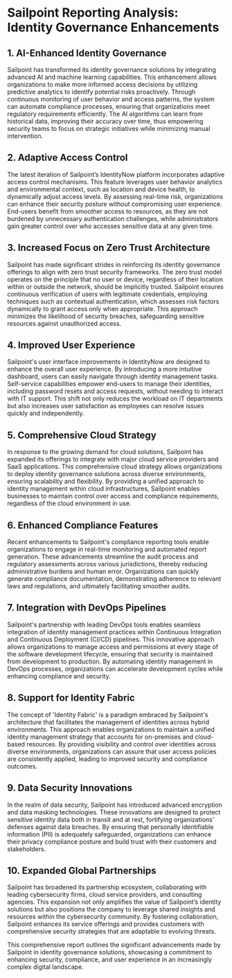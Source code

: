 # Sailpoint Reporting Analysis: Identity Governance Enhancements

## 1. AI-Enhanced Identity Governance
Sailpoint has transformed its identity governance solutions by integrating advanced AI and machine learning capabilities. This enhancement allows organizations to make more informed access decisions by utilizing predictive analytics to identify potential risks proactively. Through continuous monitoring of user behavior and access patterns, the system can automate compliance processes, ensuring that organizations meet regulatory requirements efficiently. The AI algorithms can learn from historical data, improving their accuracy over time, thus empowering security teams to focus on strategic initiatives while minimizing manual intervention.

## 2. Adaptive Access Control
The latest iteration of Sailpoint’s IdentityNow platform incorporates adaptive access control mechanisms. This feature leverages user behavior analytics and environmental context, such as location and device health, to dynamically adjust access levels. By assessing real-time risk, organizations can enhance their security posture without compromising user experience. End-users benefit from smoother access to resources, as they are not burdened by unnecessary authentication challenges, while administrators gain greater control over who accesses sensitive data at any given time.

## 3. Increased Focus on Zero Trust Architecture
Sailpoint has made significant strides in reinforcing its identity governance offerings to align with zero trust security frameworks. The zero trust model operates on the principle that no user or device, regardless of their location within or outside the network, should be implicitly trusted. Sailpoint ensures continuous verification of users with legitimate credentials, employing techniques such as contextual authentication, which assesses risk factors dynamically to grant access only when appropriate. This approach minimizes the likelihood of security breaches, safeguarding sensitive resources against unauthorized access.

## 4. Improved User Experience
Sailpoint's user interface improvements in IdentityNow are designed to enhance the overall user experience. By introducing a more intuitive dashboard, users can easily navigate through identity management tasks. Self-service capabilities empower end-users to manage their identities, including password resets and access requests, without needing to interact with IT support. This shift not only reduces the workload on IT departments but also increases user satisfaction as employees can resolve issues quickly and independently.

## 5. Comprehensive Cloud Strategy
In response to the growing demand for cloud solutions, Sailpoint has expanded its offerings to integrate with major cloud service providers and SaaS applications. This comprehensive cloud strategy allows organizations to deploy identity governance solutions across diverse environments, ensuring scalability and flexibility. By providing a unified approach to identity management within cloud infrastructures, Sailpoint enables businesses to maintain control over access and compliance requirements, regardless of the cloud environment in use.

## 6. Enhanced Compliance Features
Recent enhancements to Sailpoint's compliance reporting tools enable organizations to engage in real-time monitoring and automated report generation. These advancements streamline the audit process and regulatory assessments across various jurisdictions, thereby reducing administrative burdens and human error. Organizations can quickly generate compliance documentation, demonstrating adherence to relevant laws and regulations, and ultimately facilitating smoother audits.

## 7. Integration with DevOps Pipelines
Sailpoint's partnership with leading DevOps tools enables seamless integration of identity management practices within Continuous Integration and Continuous Deployment (CI/CD) pipelines. This innovative approach allows organizations to manage access and permissions at every stage of the software development lifecycle, ensuring that security is maintained from development to production. By automating identity management in DevOps processes, organizations can accelerate development cycles while enhancing compliance and security.

## 8. Support for Identity Fabric
The concept of 'Identity Fabric' is a paradigm embraced by Sailpoint's architecture that facilitates the management of identities across hybrid environments. This approach enables organizations to maintain a unified identity management strategy that accounts for on-premises and cloud-based resources. By providing visibility and control over identities across diverse environments, organizations can assure that user access policies are consistently applied, leading to improved security and compliance outcomes.

## 9. Data Security Innovations
In the realm of data security, Sailpoint has introduced advanced encryption and data masking technologies. These innovations are designed to protect sensitive identity data both in transit and at rest, fortifying organizations’ defenses against data breaches. By ensuring that personally identifiable information (PII) is adequately safeguarded, organizations can enhance their privacy compliance posture and build trust with their customers and stakeholders.

## 10. Expanded Global Partnerships
Sailpoint has broadened its partnership ecosystem, collaborating with leading cybersecurity firms, cloud service providers, and consulting agencies. This expansion not only amplifies the value of Sailpoint’s identity solutions but also positions the company to leverage shared insights and resources within the cybersecurity community. By fostering collaboration, Sailpoint enhances its service offerings and provides customers with comprehensive security strategies that are adaptable to evolving threats.

This comprehensive report outlines the significant advancements made by Sailpoint in identity governance solutions, showcasing a commitment to enhancing security, compliance, and user experience in an increasingly complex digital landscape.
